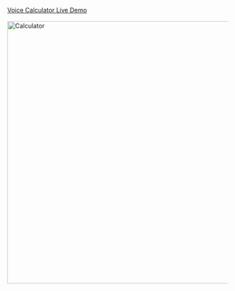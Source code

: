 [Voice Calculator Live Demo](https://voice-calculator.onrender.com/)
<br><br>
 <img src="https://github.com/user-attachments/assets/4dcb38bb-d59a-40b8-a6c4-0777f6088af0" alt="Calculator" width="600" height="600"/>
